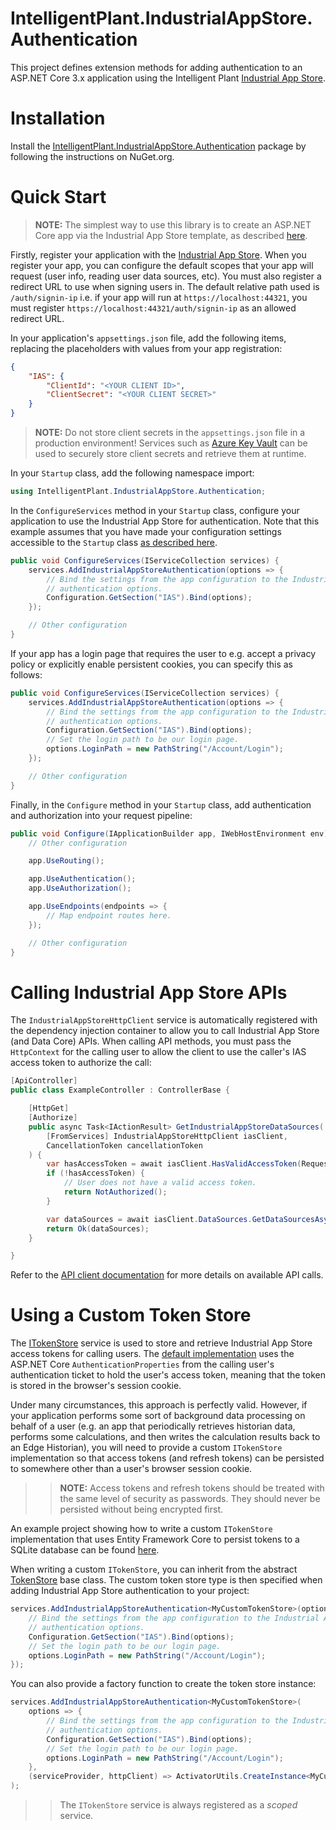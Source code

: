 ﻿# IntelligentPlant.IndustrialAppStore.Authentication

This project defines extension methods for adding authentication to an ASP.NET Core 3.x application using the Intelligent Plant [Industrial App Store](https://appstore.intelligentplant.com).


# Installation

Install the [IntelligentPlant.IndustrialAppStore.Authentication](https://www.nuget.org/packages/IntelligentPlant.IndustrialAppStore.Authentication) package by following the instructions on NuGet.org.


# Quick Start

> **NOTE:**
> The simplest way to use this library is to create an ASP.NET Core app via the Industrial App Store template, as described [here](/src/IntelligentPlant.IndustrialAppStore.Templates).

Firstly, register your application with the [Industrial App Store](https://appstore.intelligentplant.com). When you register your app, you can configure the default scopes that your app will request (user info, reading user data sources, etc). You must also register a redirect URL to use when signing users in. The default relative path used is `/auth/signin-ip` i.e. if your app will run at `https://localhost:44321`, you must register `https://localhost:44321/auth/signin-ip` as an allowed redirect URL.

In your application's `appsettings.json` file, add the following items, replacing the placeholders with values from your app registration:

```json
{
    "IAS": {
        "ClientId": "<YOUR CLIENT ID>",
        "ClientSecret": "<YOUR CLIENT SECRET>"
    }
}
```

> **NOTE:**
> Do not store client secrets in the `appsettings.json` file in a production environment! Services such as [Azure Key Vault](https://azure.microsoft.com/en-us/services/key-vault/) can be used to securely store client secrets and retrieve them at runtime.

In your `Startup` class, add the following namespace import:

```csharp
using IntelligentPlant.IndustrialAppStore.Authentication;
```

In the `ConfigureServices` method in your `Startup` class, configure your application to use the Industrial App Store for authentication. Note that this example assumes that you have made your configuration settings accessible to the `Startup` class [as described here](https://docs.microsoft.com/en-us/aspnet/core/fundamentals/configuration#access-configuration-in-startup).

```csharp
public void ConfigureServices(IServiceCollection services) {
    services.AddIndustrialAppStoreAuthentication(options => {
        // Bind the settings from the app configuration to the Industrial App Store 
        // authentication options.
        Configuration.GetSection("IAS").Bind(options);
    });

    // Other configuration
}
```

If your app has a login page that requires the user to e.g. accept a privacy policy or explicitly enable persistent cookies, you can specify this as follows:

```csharp
public void ConfigureServices(IServiceCollection services) {
    services.AddIndustrialAppStoreAuthentication(options => {
        // Bind the settings from the app configuration to the Industrial App Store 
        // authentication options.
        Configuration.GetSection("IAS").Bind(options);
        // Set the login path to be our login page.
        options.LoginPath = new PathString("/Account/Login");
    });

    // Other configuration
}
```

Finally, in the `Configure` method in your `Startup` class, add authentication and authorization into your request pipeline:

```csharp
public void Configure(IApplicationBuilder app, IWebHostEnvironment env) {
    // Other configuration

    app.UseRouting();

    app.UseAuthentication();
    app.UseAuthorization();

    app.UseEndpoints(endpoints => {
        // Map endpoint routes here.
    });

    // Other configuration
}
```


# Calling Industrial App Store APIs

The `IndustrialAppStoreHttpClient` service is automatically registered with the dependency injection container to allow you to call Industrial App Store (and Data Core) APIs. When calling API methods, you must pass the `HttpContext` for the calling user to allow the client to use the caller's IAS access token to authorize the call:

```csharp
[ApiController]
public class ExampleController : ControllerBase {

    [HttpGet]
    [Authorize]
    public async Task<IActionResult> GetIndustrialAppStoreDataSources(
        [FromServices] IndustrialAppStoreHttpClient iasClient,
        CancellationToken cancellationToken
    ) {
        var hasAccessToken = await iasClient.HasValidAccessToken(Request.HttpContext);
        if (!hasAccessToken) {
            // User does not have a valid access token.
            return NotAuthorized();
        }

        var dataSources = await iasClient.DataSources.GetDataSourcesAsync(Request.HttpContext, cancellationToken);
        return Ok(dataSources);
    }

}
```

Refer to the [API client documentation](/docs/data-core-api-client) for more details on available API calls.


# Using a Custom Token Store

The [ITokenStore](./ITokenStore.cs) service is used to store and retrieve Industrial App Store access tokens for calling users. The [default implementation](./DefaultTokenStore.cs) uses the ASP.NET Core `AuthenticationProperties` from the calling user's authentication ticket to hold the user's access token, meaning that the token is stored in the browser's session cookie.

Under many circumstances, this approach is perfectly valid. However, if your application performs some sort of background data processing on behalf of a user (e.g. an app that periodically retrieves historian data, performs some calculations, and then writes the calculation results back to an Edge Historian), you will need to provide a custom `ITokenStore` implementation so that access tokens (and refresh tokens) can be persisted to somewhere other than a user's browser session cookie.

>> **NOTE:**
>> Access tokens and refresh tokens should be treated with the same level of security as passwords. They should never be persisted without being encrypted first.

An example project showing how to write a custom `ITokenStore` implementation that uses Entity Framework Core to persist tokens to a SQLite database can be found [here](../../samples/CustomTokenStoreExample).

When writing a custom `ITokenStore`, you can inherit from the abstract [TokenStore](./TokenStore.cs) base class. The custom token store type is then specified when adding Industrial App Store authentication to your project:

```csharp
services.AddIndustrialAppStoreAuthentication<MyCustomTokenStore>(options => {
    // Bind the settings from the app configuration to the Industrial App Store 
    // authentication options.
    Configuration.GetSection("IAS").Bind(options);
    // Set the login path to be our login page.
    options.LoginPath = new PathString("/Account/Login");
});
```

You can also provide a factory function to create the token store instance:

```csharp
services.AddIndustrialAppStoreAuthentication<MyCustomTokenStore>(
    options => {
        // Bind the settings from the app configuration to the Industrial App Store 
        // authentication options.
        Configuration.GetSection("IAS").Bind(options);
        // Set the login path to be our login page.
        options.LoginPath = new PathString("/Account/Login");
    }, 
    (serviceProvider, httpClient) => ActivatorUtils.CreateInstance<MyCustomTokenStore>(serviceProvider, httpClient)
);
```

>> The `ITokenStore` service is always registered as a *scoped* service.
